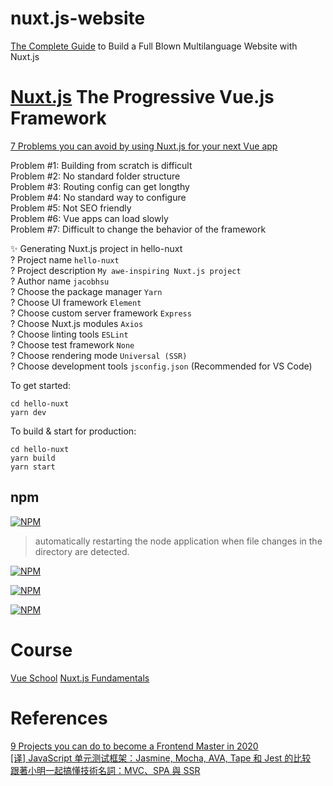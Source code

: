# nuxt.js-website

[The Complete Guide](https://www.storyblok.com/tp/nuxt-js-multilanguage-website-tutorial) to Build a Full Blown Multilanguage Website with Nuxt.js  

# [Nuxt.js](https://nuxtjs.org/) The Progressive Vue.js Framework  

[7 Problems you can avoid by using Nuxt.js for your next Vue app](https://medium.com/vue-mastery/7-problems-you-can-avoid-by-using-nuxt-js-for-your-next-vue-app-963afd5047d3)  

Problem #1: Building from scratch is difficult  
Problem #2: No standard folder structure  
Problem #3: Routing config can get longthy  
Problem #4: No standard way to configure  
Problem #5: Not SEO friendly  
Problem #6: Vue apps can load slowly  
Problem #7: Difficult to change the behavior of the framework  

✨  Generating Nuxt.js project in hello-nuxt  
? Project name `hello-nuxt`    
? Project description `My awe-inspiring Nuxt.js project`    
? Author name `jacobhsu`  
? Choose the package manager `Yarn`   
? Choose UI framework `Element`  
? Choose custom server framework `Express`  
? Choose Nuxt.js modules `Axios`  
? Choose linting tools `ESLint`  
? Choose test framework `None`   
? Choose rendering mode `Universal (SSR)`  
? Choose development tools `jsconfig.json` (Recommended for VS Code)  


To get started:

    cd hello-nuxt
    yarn dev

To build & start for production:

    cd hello-nuxt
    yarn build
    yarn start

## npm 

[![NPM](https://nodei.co/npm/nodemon.png?downloads=true&stars=true)](https://nodei.co/npm/nodemon/)  
>  automatically restarting the node application when file changes in the directory are detected.  

[![NPM](https://nodei.co/npm/cross-env.png?downloads=true&stars=true)](https://nodei.co/npm/cross-env/)  

[![NPM](https://nodei.co/npm/express.png?downloads=true&stars=true)](https://nodei.co/npm/express/) 

[![NPM](https://nodei.co/npm/element-ui.png?downloads=true&stars=true)](https://nodei.co/npm/element-ui/) 

# Course


[Vue School](https://vueschool.io/) [Nuxt.js Fundamentals](https://vueschool.io/courses/nuxtjs-fundamentals)  

# References

[9 Projects you can do to become a Frontend Master in 2020](https://dev.to/simonholdorf/9-projects-you-can-do-to-become-a-frontend-master-in-2020-n2h)  
[[译] JavaScript 单元测试框架：Jasmine, Mocha, AVA, Tape 和 Jest 的比较](https://juejin.im/post/5acc721a6fb9a028b77b23c9)  
[跟著小明一起搞懂技術名詞：MVC、SPA 與 SSR](https://www.bnext.com.tw/article/49172/code-mvc-spa-ssr-html)  
